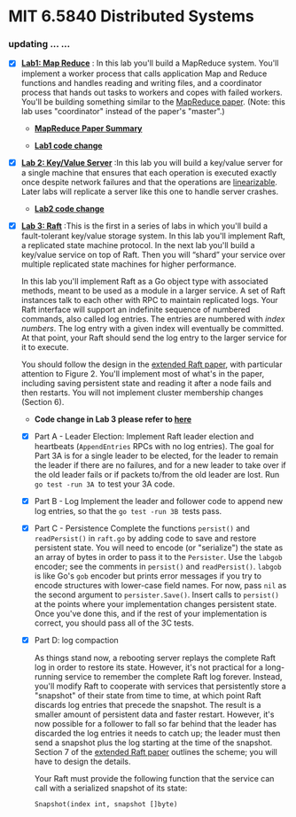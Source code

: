 # MIT 6.5840 Distributed Systems

### updating ... ...

- [x] **[Lab1: Map Reduce](https://pdos.csail.mit.edu/6.824/labs/lab-mr.html)** : In this lab you'll build a MapReduce system. You'll implement a worker process that calls application Map and Reduce functions and handles reading and writing files, and a coordinator process that hands out tasks to workers and copes with failed workers. You'll be building something similar to the [MapReduce paper](http://research.google.com/archive/mapreduce-osdi04.pdf). (Note: this lab uses "coordinator" instead of the paper's "master".)

  - [**MapReduce Paper Summary**](https://github.com/mwfj/6.5840-Distributed-Systems/blob/master/paper_summary/MapReducePaperSummary.md)

  - [**Lab1 code change**](https://github.com/mwfj/6.5840-Distributed-Systems/pull/3/files) 

- [x] **[Lab 2: Key/Value Server](http://nil.csail.mit.edu/6.5840/2024/labs/lab-kvsrv.html)** :In this lab you will build a key/value server for a single machine that ensures that each operation is executed exactly once despite network failures and that the operations are [linearizable](https://pdos.csail.mit.edu/6.824/papers/linearizability-faq.txt). Later labs will replicate a server like this one to handle server crashes.

  - [**Lab2 code change**](https://github.com/mwfj/6.5840-Distributed-Systems/pull/4/files)

- [x] **[Lab 3: Raft](http://nil.csail.mit.edu/6.5840/2024/labs/lab-raft.html)** :This is the first in a series of labs in which you'll build a fault-tolerant key/value storage system. In this lab you'll implement Raft, a replicated state machine protocol. In the next lab you'll build a key/value service on top of Raft. Then you will “shard” your service over multiple replicated state machines for higher performance.

  In this lab you'll implement Raft as a Go object type with associated methods, meant to be used as a module in a larger service. A set of Raft instances talk to each other with RPC to maintain replicated logs. Your Raft interface will support an indefinite sequence of numbered commands, also called log entries. The entries are numbered with *index numbers*. The log entry with a given index will eventually be committed. At that point, your Raft should send the log entry to the larger service for it to execute.

  You should follow the design in the [extended Raft paper](https://pdos.csail.mit.edu/6.824/papers/raft-extended.pdf), with particular attention to Figure 2. You'll implement most of what's in the paper, including saving persistent state and reading it after a node fails and then restarts. You will not implement cluster membership changes (Section 6).

  - **Code change in Lab 3 please refer to [here](./src/raft/README.md)**

  - [X] Part A - Leader Election: 
    Implement Raft leader election and heartbeats (`AppendEntries` RPCs with no log entries). The goal for Part 3A is for a single leader to be elected, for the leader to remain the leader if there are no failures, and for a new leader to take over if the old leader fails or if packets to/from the old leader are lost. Run `go test -run 3A `to test your 3A code.
    
  - [x] Part B - Log
    Implement the leader and follower code to append new log entries, so that the `go test -run 3B `tests pass.
    
  - [x] Part C - Persistence
    Complete the functions `persist()` and `readPersist()` in `raft.go` by adding code to save and restore persistent state. You will need to encode (or "serialize") the state as an array of bytes in order to pass it to the `Persister`. Use the `labgob` encoder; see the comments in `persist()` and `readPersist()`. `labgob` is like Go's `gob` encoder but prints error messages if you try to encode structures with lower-case field names. For now, pass `nil` as the second argument to `persister.Save()`. Insert calls to `persist()` at the points where your implementation changes persistent state. Once you've done this, and if the rest of your implementation is correct, you should pass all of the 3C tests.
    
  - [x] Part D: log compaction 

    As things stand now, a rebooting server replays the complete Raft log in order to restore its state. However, it's not practical for a long-running service to remember the complete Raft log forever. Instead, you'll modify Raft to cooperate with services that persistently store a "snapshot" of their state from time to time, at which point Raft discards log entries that precede the snapshot. The result is a smaller amount of persistent data and faster restart. However, it's now possible for a follower to fall so far behind that the leader has discarded the log entries it needs to catch up; the leader must then send a snapshot plus the log starting at the time of the snapshot. Section 7 of the  [extended Raft paper](http://nil.csail.mit.edu/6.5840/2024/papers/raft-extended.pdf) outlines the scheme; you will have to design the details.

    Your Raft must provide the following function that the service can call with a serialized snapshot of its state:

    ```
    Snapshot(index int, snapshot []byte)
    ```
